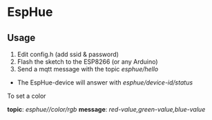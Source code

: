 # EspHue

## Usage

1. Edit config.h (add ssid & password)
2. Flash the sketch to the ESP8266 (or any Arduino)
3. Send a mqtt message with the topic *esphue/hello* 
  * The EspHue-device will answer with *esphue/device-id/status*
  
To set a color

**topic**: *esphue/<device-id>/color/rgb*
**message**: *red-value,green-value,blue-value* 